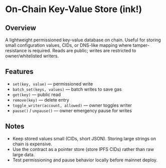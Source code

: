 # On-Chain Key-Value Store (ink!)

## Overview
A lightweight permissioned key-value database on chain. Useful for storing small configuration values, CIDs, or DNS-like mapping where tamper-resistance is required. Reads are public; writes are restricted to owner/whitelisted writers.

## Features
- `set(key, value)` — permissioned write
- `batch_set(keys, values)` — batch writes to save gas
- `get(key)` — public read
- `remove(key)` — delete entry
- `toggle_writer(account, allowed)` — owner toggles writer
- `pause()` / `unpause()` — owner emergency pause for writes

## Notes
- Keep stored values small (CIDs, short JSON). Storing large strings on chain is expensive.
- Use the contract as a pointer store (store IPFS CIDs) rather than raw large data.
- Test permissioning and pause behavior locally before mainnet deploy.

